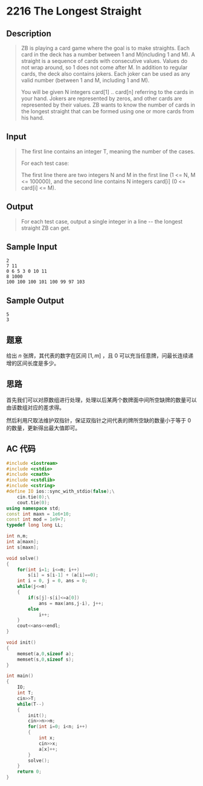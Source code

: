 # 2216 The Longest Straight

## **Description**

> ZB is playing a card game where the goal is to make straights. Each card in the deck has a number between 1 and M(including 1 and M). A straight is a sequence of cards with consecutive values. Values do not wrap around, so 1 does not come after M. In addition to regular cards, the deck also contains jokers. Each joker can be used as any valid number (between 1 and M, including 1 and M).
>
> You will be given N integers card[1] .. card[n] referring to the cards in your hand. Jokers are represented by zeros, and other cards are represented by their values. ZB wants to know the number of cards in the longest straight that can be formed using one or more cards from his hand.



## **Input**

> The first line contains an integer T, meaning the number of the cases.
>
> For each test case:
>
> The first line there are two integers N and M in the first line (1 <= N, M <= 100000), and the second line contains N integers card[i] (0 <= card[i] <= M).



## **Output**

> For each test case, output a single integer in a line -- the longest straight ZB can get.



## **Sample Input**

    2
    7 11
    0 6 5 3 0 10 11
    8 1000
    100 100 100 101 100 99 97 103



## **Sample Output**

    5
    3



## **题意**

给出 $n$ 张牌，其代表的数字在区间 $[1,m]$ ，且 $0$ 可以充当任意牌，问最长连续递增的区间长度是多少。



## **思路**

首先我们可以对原数组进行处理，处理以后某两个数牌面中间所空缺牌的数量可以由该数组对应的差求得。

然后利用尺取法维护双指针，保证双指针之间代表的牌所空缺的数量小于等于 0 的数量，更新得出最大值即可。



## **AC 代码**

```cpp
#include <iostream>
#include <cstdio>
#include <cmath>
#include <cstdlib>
#include <cstring>
#define IO ios::sync_with_stdio(false);\
    cin.tie(0);\
    cout.tie(0);
using namespace std;
const int maxn = 1e6+10;
const int mod = 1e9+7;
typedef long long LL;

int n,m;
int a[maxn];
int s[maxn];

void solve()
{
    for(int i=1; i<=m; i++)
        s[i] = s[i-1] + (a[i]==0);
    int i = 0, j = 0, ans = 0;
    while(j<=m)
    {
        if(s[j]-s[i]<=a[0])
            ans = max(ans,j-i), j++;
        else
            i++;
    }
    cout<<ans<<endl;
}

void init()
{
    memset(a,0,sizeof a);
    memset(s,0,sizeof s);
}

int main()
{
    IO;
    int T;
    cin>>T;
    while(T--)
    {
        init();
        cin>>n>>m;
        for(int i=0; i<n; i++)
        {
            int x;
            cin>>x;
            a[x]++;
        }
        solve();
    }
    return 0;
}
```

